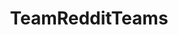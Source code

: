 ---
title: TeamRedditTeams
crosslinks:
- summonerschool
- me_irl
- CompeteLeague
- leagueoflegends
- CasterConnection
---